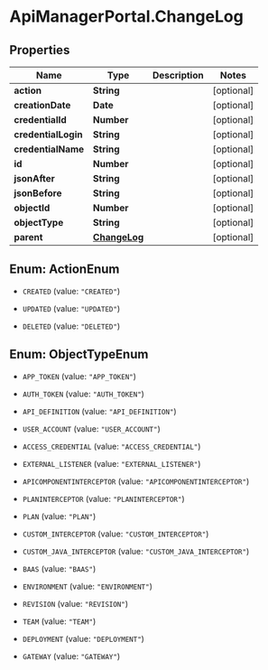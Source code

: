 # ApiManagerPortal.ChangeLog

## Properties
Name | Type | Description | Notes
------------ | ------------- | ------------- | -------------
**action** | **String** |  | [optional] 
**creationDate** | **Date** |  | [optional] 
**credentialId** | **Number** |  | [optional] 
**credentialLogin** | **String** |  | [optional] 
**credentialName** | **String** |  | [optional] 
**id** | **Number** |  | [optional] 
**jsonAfter** | **String** |  | [optional] 
**jsonBefore** | **String** |  | [optional] 
**objectId** | **Number** |  | [optional] 
**objectType** | **String** |  | [optional] 
**parent** | [**ChangeLog**](ChangeLog.md) |  | [optional] 


<a name="ActionEnum"></a>
## Enum: ActionEnum


* `CREATED` (value: `"CREATED"`)

* `UPDATED` (value: `"UPDATED"`)

* `DELETED` (value: `"DELETED"`)




<a name="ObjectTypeEnum"></a>
## Enum: ObjectTypeEnum


* `APP_TOKEN` (value: `"APP_TOKEN"`)

* `AUTH_TOKEN` (value: `"AUTH_TOKEN"`)

* `API_DEFINITION` (value: `"API_DEFINITION"`)

* `USER_ACCOUNT` (value: `"USER_ACCOUNT"`)

* `ACCESS_CREDENTIAL` (value: `"ACCESS_CREDENTIAL"`)

* `EXTERNAL_LISTENER` (value: `"EXTERNAL_LISTENER"`)

* `APICOMPONENTINTERCEPTOR` (value: `"APICOMPONENTINTERCEPTOR"`)

* `PLANINTERCEPTOR` (value: `"PLANINTERCEPTOR"`)

* `PLAN` (value: `"PLAN"`)

* `CUSTOM_INTERCEPTOR` (value: `"CUSTOM_INTERCEPTOR"`)

* `CUSTOM_JAVA_INTERCEPTOR` (value: `"CUSTOM_JAVA_INTERCEPTOR"`)

* `BAAS` (value: `"BAAS"`)

* `ENVIRONMENT` (value: `"ENVIRONMENT"`)

* `REVISION` (value: `"REVISION"`)

* `TEAM` (value: `"TEAM"`)

* `DEPLOYMENT` (value: `"DEPLOYMENT"`)

* `GATEWAY` (value: `"GATEWAY"`)




